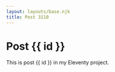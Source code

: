 ```yaml
---
layout: layouts/base.njk
title: Post 3110
---
```


# Post {{ id }}

This is post {{ id }} in my Eleventy project.
